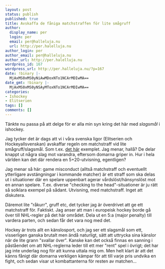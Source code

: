 ```yaml
---
layout: post
status: publish
published: true
title: Avskaffa de fåniga matchstraffen för lite smågruff
author:
  display_name: per
  login: per
  email: per@halleluja.nu
  url: http://per.halelluja.nu
author_login: per
author_email: per@halleluja.nu
author_url: http://per.halelluja.nu
wordpress_id: 167
wordpress_url: http://per.halleluja.nu/?p=167
date: !binary |-
  MjAxMS0xMS0yNiAwMDoxNTo1NCArMDIwMA==
date_gmt: !binary |-
  MjAxMS0xMS0yNSAyMToxNTo1NCArMDIwMA==
categories:
- Ishockey
- Elitserien
tags: []
comments: []
---
```

<p>Tänkte nu passa på att delge för er alla min syn kring det här med <em>slagsmål</em> i ishockey.</p>
<p>Jag tycker det är dags att vi i våra svenska ligor (Elitserien och Hockeyallsvenskan) avskaffar regeln om matchstraff vid lite smågruff/slagsmål. Som t.ex. <a href="http://www.tv4play.se/sport/hockeyklipp?title=har_far_axelsson_matchstraff_efter_slagsmal_-_canal&videoid=2101958">det här</a> exemplet. Jag menar, hallå? De delar knappt ut några slag mot varandra, eftersom domarna griper in. Hur i hela världen kan det där rendera en 5+20-utvisning, egentligen?</p>
<p>Jag menar så här: game misconduct (alltså matchstraff och eventuellt ytterligare avstängningar i kommande matcher) är ett straff som ska delas ut i situationer där en spelare uppenbart agerar vårdslöst/hänsynslöst mot en annan spelare. T.ex. diverse "checking to the head"-situationer är ju rätt så solklara exempel på sådant. Utvisning, med matchstraff. Inget att diskutera.</p>
<p>Däremot lite "råkurr", gruff etc, det tycker jag är överdrivet att ge ett matchstraff för. Faktiskt. Jag anser att man i europeisk hockey borde gå över till NHL-regler på det här området. Dela ut en 5:a (major penalty) till vardera parten, och sedan får det vara nog med det.</p>
<p>Hockey är trots allt en känslosport, och jag ser ett slagsmål som ett, visserligen ganska brutalt men ändå naturligt, sätt att uttrycka sina känslor när de lite grann "svallar över". Kanske kan det också finnas en sanning i påståendet om att NHL-reglerna leder till ett mer "rent" spel i övrigt; det har jag inte underlag nog för att kunna uttala mig om. Men helt klart är att det känns fånigt där domarna verkligen kämpar för att till varje pris undvika en fight, och sedan visar ut kombattanterna för resten av matchen...</p>
